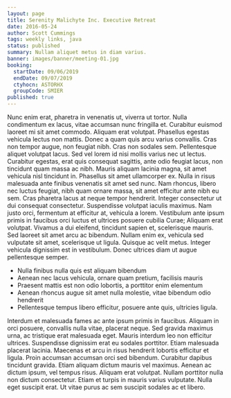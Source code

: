 ```yaml
---
layout: page
title: Serenity Malichyte Inc. Executive Retreat
date: 2016-05-24
author: Scott Cummings
tags: weekly links, java
status: published
summary: Nullam aliquet metus in diam varius.
banner: images/banner/meeting-01.jpg
booking:
  startDate: 09/06/2019
  endDate: 09/07/2019
  ctyhocn: ASTORHX
  groupCode: SMIER
published: true
---
```

Nunc enim erat, pharetra in venenatis ut, viverra ut tortor. Nulla condimentum ex lacus, vitae accumsan nunc fringilla et. Curabitur euismod laoreet mi sit amet commodo. Aliquam erat volutpat. Phasellus egestas vehicula lectus non mattis. Donec a quam quis arcu varius convallis. Cras non tempor augue, non feugiat nibh. Cras non sodales sem. Pellentesque aliquet volutpat lacus. Sed vel lorem id nisi mollis varius nec ut lectus. Curabitur egestas, erat quis consequat sagittis, ante odio feugiat lacus, non tincidunt quam massa ac nibh. Mauris aliquam lacinia magna, sit amet vehicula nisl tincidunt in. Phasellus sit amet ullamcorper ex.
Nulla in risus malesuada ante finibus venenatis sit amet sed nunc. Nam rhoncus, libero nec luctus feugiat, nibh quam ornare massa, sit amet efficitur ante nibh eu sem. Cras pharetra lacus at neque tempor hendrerit. Integer consectetur ut dui consequat consectetur. Suspendisse volutpat iaculis maximus. Nam justo orci, fermentum at efficitur at, vehicula a lorem. Vestibulum ante ipsum primis in faucibus orci luctus et ultrices posuere cubilia Curae; Aliquam erat volutpat. Vivamus a dui eleifend, tincidunt sapien et, scelerisque mauris. Sed laoreet sit amet arcu ac bibendum. Nullam enim ex, vehicula sed vulputate sit amet, scelerisque ut ligula. Quisque ac velit metus. Integer vehicula dignissim est in vestibulum. Donec ultrices diam ut augue pellentesque semper.

* Nulla finibus nulla quis est aliquam bibendum
* Aenean nec lacus vehicula, ornare quam pretium, facilisis mauris
* Praesent mattis est non odio lobortis, a porttitor enim elementum
* Aenean rhoncus augue sit amet nulla molestie, vitae bibendum odio hendrerit
* Pellentesque tempus libero efficitur, posuere ante quis, ultricies ligula.

Interdum et malesuada fames ac ante ipsum primis in faucibus. Aliquam in orci posuere, convallis nulla vitae, placerat neque. Sed gravida maximus urna, ac tristique erat malesuada eget. Mauris interdum leo non efficitur ultrices. Suspendisse dignissim erat eu sodales porttitor. Etiam malesuada placerat lacinia. Maecenas et arcu in risus hendrerit lobortis efficitur et ligula. Proin accumsan accumsan orci sed bibendum. Curabitur dapibus tincidunt gravida. Etiam aliquam dictum mauris vel maximus. Aenean ac dictum ipsum, vel tempus risus. Aliquam erat volutpat. Nullam porttitor nulla non dictum consectetur. Etiam et turpis in mauris varius vulputate. Nulla eget suscipit erat. Ut vitae purus ac sem suscipit sodales ac et libero.
